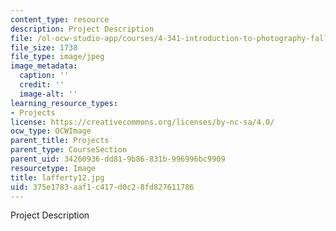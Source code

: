 ```yaml
---
content_type: resource
description: Project Description
file: /ol-ocw-studio-app/courses/4-341-introduction-to-photography-fall-2002/375e1783aaf1c417d0c28fd827611786_lafferty12.jpg
file_size: 1738
file_type: image/jpeg
image_metadata:
  caption: ''
  credit: ''
  image-alt: ''
learning_resource_types:
- Projects
license: https://creativecommons.org/licenses/by-nc-sa/4.0/
ocw_type: OCWImage
parent_title: Projects
parent_type: CourseSection
parent_uid: 34260936-dd81-9b86-831b-996996bc9909
resourcetype: Image
title: lafferty12.jpg
uid: 375e1783-aaf1-c417-d0c2-8fd827611786
---
```

Project Description
